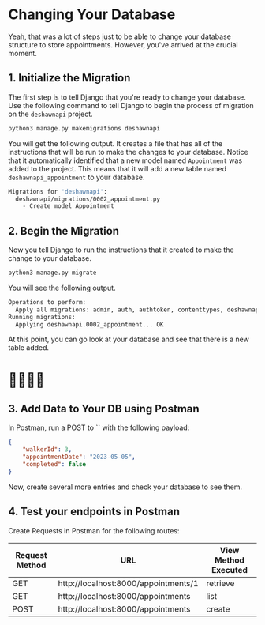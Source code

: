 # Changing Your Database

Yeah, that was a lot of steps just to be able to change your database structure to store appointments. However, you've arrived at the crucial moment.

## 1. Initialize the Migration

The first step is to tell Django that you're ready to change your database. Use the following command to tell Django to begin the process of migration on the `deshawnapi` project.

```sh
python3 manage.py makemigrations deshawnapi
```

You will get the following output. It creates a file that has all of the instructions that will be run to make the changes to your database. Notice that it automatically identified that a new model named `Appointment` was added to the project. This means that it will add a new table named `deshawnapi_appointment` to your database.

```sh
Migrations for 'deshawnapi':
  deshawnapi/migrations/0002_appointment.py
    - Create model Appointment
```

## 2. Begin the Migration

Now you tell Django to run the instructions that it created to make the change to your database.

```sh
python3 manage.py migrate
```

You will see the following output.

```sh
Operations to perform:
  Apply all migrations: admin, auth, authtoken, contenttypes, deshawnapi, sessions
Running migrations:
  Applying deshawnapi.0002_appointment... OK
```

At this point, you can go look at your database and see that there is a new table added.

# 🎉🎉🎉🎉

## 3. Add Data to Your DB using Postman
In Postman, run a POST to `` with the following payload:

```json
{
    "walkerId": 3,
    "appointmentDate": "2023-05-05",
    "completed": false
}
```
Now, create several more entries and check your database to see them.

## 4. Test your endpoints in Postman
Create Requests in Postman for the following routes:

|Request Method|URL|View Method Executed|
|--|--|--|
|GET|http://localhost:8000/appointments/1|retrieve|
|GET|http://localhost:8000/appointments|list|
|POST|http://localhost:8000/appointments|create|

